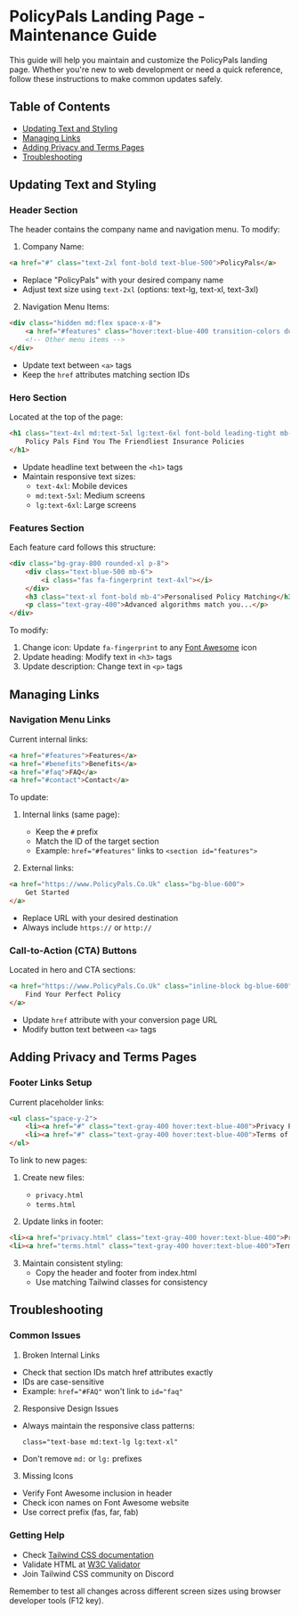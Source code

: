 # PolicyPals Landing Page - Maintenance Guide

This guide will help you maintain and customize the PolicyPals landing page. Whether you're new to web development or need a quick reference, follow these instructions to make common updates safely.

## Table of Contents
- [Updating Text and Styling](#updating-text-and-styling)
- [Managing Links](#managing-links)
- [Adding Privacy and Terms Pages](#adding-privacy-and-terms-pages)
- [Troubleshooting](#troubleshooting)

## Updating Text and Styling

### Header Section
The header contains the company name and navigation menu. To modify:

1. Company Name:
```html
<a href="#" class="text-2xl font-bold text-blue-500">PolicyPals</a>
```
- Replace "PolicyPals" with your desired company name
- Adjust text size using `text-2xl` (options: text-lg, text-xl, text-3xl)

2. Navigation Menu Items:
```html
<div class="hidden md:flex space-x-8">
    <a href="#features" class="hover:text-blue-400 transition-colors duration-300">Features</a>
    <!-- Other menu items -->
</div>
```
- Update text between `<a>` tags
- Keep the `href` attributes matching section IDs

### Hero Section
Located at the top of the page:

```html
<h1 class="text-4xl md:text-5xl lg:text-6xl font-bold leading-tight mb-8">
    Policy Pals Find You The Friendliest Insurance Policies
</h1>
```
- Update headline text between the `<h1>` tags
- Maintain responsive text sizes:
  - `text-4xl`: Mobile devices
  - `md:text-5xl`: Medium screens
  - `lg:text-6xl`: Large screens

### Features Section
Each feature card follows this structure:
```html
<div class="bg-gray-800 rounded-xl p-8">
    <div class="text-blue-500 mb-6">
        <i class="fas fa-fingerprint text-4xl"></i>
    </div>
    <h3 class="text-xl font-bold mb-4">Personalised Policy Matching</h3>
    <p class="text-gray-400">Advanced algorithms match you...</p>
</div>
```
To modify:
1. Change icon: Update `fa-fingerprint` to any [Font Awesome](https://fontawesome.com/icons) icon
2. Update heading: Modify text in `<h3>` tags
3. Update description: Change text in `<p>` tags

## Managing Links

### Navigation Menu Links
Current internal links:
```html
<a href="#features">Features</a>
<a href="#benefits">Benefits</a>
<a href="#faq">FAQ</a>
<a href="#contact">Contact</a>
```
To update:
1. Internal links (same page):
   - Keep the `#` prefix
   - Match the ID of the target section
   - Example: `href="#features"` links to `<section id="features">`

2. External links:
```html
<a href="https://www.PolicyPals.Co.Uk" class="bg-blue-600">
    Get Started
</a>
```
- Replace URL with your desired destination
- Always include `https://` or `http://`

### Call-to-Action (CTA) Buttons
Located in hero and CTA sections:
```html
<a href="https://www.PolicyPals.Co.Uk" class="inline-block bg-blue-600">
    Find Your Perfect Policy
</a>
```
- Update `href` attribute with your conversion page URL
- Modify button text between `<a>` tags

## Adding Privacy and Terms Pages

### Footer Links Setup
Current placeholder links:
```html
<ul class="space-y-2">
    <li><a href="#" class="text-gray-400 hover:text-blue-400">Privacy Policy</a></li>
    <li><a href="#" class="text-gray-400 hover:text-blue-400">Terms of Service</a></li>
</ul>
```

To link to new pages:
1. Create new files:
   - `privacy.html`
   - `terms.html`

2. Update links in footer:
```html
<li><a href="privacy.html" class="text-gray-400 hover:text-blue-400">Privacy Policy</a></li>
<li><a href="terms.html" class="text-gray-400 hover:text-blue-400">Terms of Service</a></li>
```

3. Maintain consistent styling:
   - Copy the header and footer from index.html
   - Use matching Tailwind classes for consistency

## Troubleshooting

### Common Issues

1. Broken Internal Links
- Check that section IDs match href attributes exactly
- IDs are case-sensitive
- Example: `href="#FAQ"` won't link to `id="faq"`

2. Responsive Design Issues
- Always maintain the responsive class patterns:
  ```html
  class="text-base md:text-lg lg:text-xl"
  ```
- Don't remove `md:` or `lg:` prefixes

3. Missing Icons
- Verify Font Awesome inclusion in header
- Check icon names on Font Awesome website
- Use correct prefix (fas, far, fab)

### Getting Help
- Check [Tailwind CSS documentation](https://tailwindcss.com/docs)
- Validate HTML at [W3C Validator](https://validator.w3.org/)
- Join Tailwind CSS community on Discord

Remember to test all changes across different screen sizes using browser developer tools (F12 key).